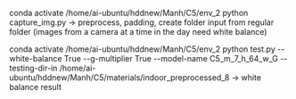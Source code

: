 conda activate /home/ai-ubuntu/hddnew/Manh/C5/env_2
python capture_img.py
-> preprocess, padding,  create folder input from regular folder (images from a camera at a time in the day need white balance)




conda activate /home/ai-ubuntu/hddnew/Manh/C5/env_2
python test.py --white-balance True --g-multiplier True --model-name C5_m_7_h_64_w_G --testing-dir-in /home/ai-ubuntu/hddnew/Manh/C5/materials/indoor_preprocessed_8
-> white balance result 